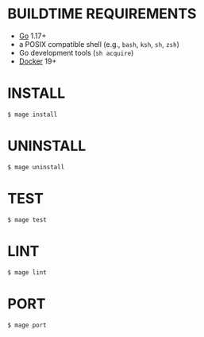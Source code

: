 # BUILDTIME REQUIREMENTS

* [Go](https://golang.org/) 1.17+
* a POSIX compatible shell (e.g., `bash`, `ksh`, `sh`, `zsh`)
* Go development tools (`sh acquire`)
* [Docker](https://www.docker.com/) 19+

# INSTALL

```console
$ mage install
```

# UNINSTALL

```console
$ mage uninstall
```

# TEST

```console
$ mage test
```

# LINT

```console
$ mage lint
```

# PORT

```console
$ mage port
```

